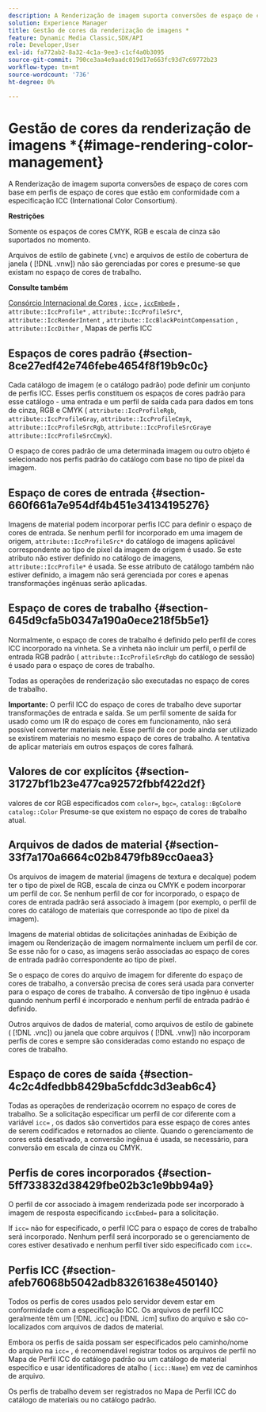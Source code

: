 ```yaml
---
description: A Renderização de imagem suporta conversões de espaço de cores com base em perfis de espaço de cores que estão em conformidade com a especificação ICC (International Color Consortium).
solution: Experience Manager
title: Gestão de cores da renderização de imagens *
feature: Dynamic Media Classic,SDK/API
role: Developer,User
exl-id: fa772ab2-8a32-4c1a-9ee3-c1cf4a0b3095
source-git-commit: 790ce3aa4e9aadc019d17e663fc93d7c69772b23
workflow-type: tm+mt
source-wordcount: '736'
ht-degree: 0%

---
```


# Gestão de cores da renderização de imagens *{#image-rendering-color-management}

A Renderização de imagem suporta conversões de espaço de cores com base em perfis de espaço de cores que estão em conformidade com a especificação ICC (International Color Consortium).

**Restrições**

Somente os espaços de cores CMYK, RGB e escala de cinza são suportados no momento.

Arquivos de estilo de gabinete (.vnc) e arquivos de estilo de cobertura de janela ( [!DNL .vnw]) não são gerenciadas por cores e presume-se que existam no espaço de cores de trabalho.

**Consulte também**

[Consórcio Internacional de Cores](https://www.color.org/index.xalter) , [ `icc=`](../../../../../ir-api/http-protocol/image-rendering-api-ref/c-ir-http-protocol-ref/c-ir-http-protocol-command-reference/r-ir-icc.md#reference-86a2fff3cef24982ad2063d977a16e06) , [ `iccEmbed=`](../../../../../ir-api/http-protocol/image-rendering-api-ref/c-ir-http-protocol-ref/c-ir-http-protocol-command-reference/r-ir-iccembed.md#reference-47a433138c7c4b29b9b29871b2491a7f) , `attribute::IccProfile*` , `attribute::IccProfileSrc*`, `attribute::IccRenderIntent` , `attribute::IccBlackPointCompensation` , `attribute::IccDither` , Mapas de perfis ICC

## Espaços de cores padrão {#section-8ce27edf42e746febe4654f8f19b9c0c}

Cada catálogo de imagem (e o catálogo padrão) pode definir um conjunto de perfis ICC. Esses perfis constituem os espaços de cores padrão para esse catálogo - uma entrada e um perfil de saída cada para dados em tons de cinza, RGB e CMYK ( `attribute::IccProfileRgb`, `attribute::IccProfileGray`, `attribute::IccProfileCmyk`, `attribute::IccProfileSrcRgb`, `attribute::IccProfileSrcGray`e `attribute::IccProfileSrcCmyk`).

O espaço de cores padrão de uma determinada imagem ou outro objeto é selecionado nos perfis padrão do catálogo com base no tipo de pixel da imagem.

## Espaço de cores de entrada {#section-660f661a7e954df4b451e34134195276}

Imagens de material podem incorporar perfis ICC para definir o espaço de cores de entrada. Se nenhum perfil for incorporado em uma imagem de origem, `attribute::IccProfileSrc*` do catálogo de imagens aplicável correspondente ao tipo de pixel da imagem de origem é usado. Se este atributo não estiver definido no catálogo de imagens, `attribute::IccProfile*` é usada. Se esse atributo de catálogo também não estiver definido, a imagem não será gerenciada por cores e apenas transformações ingênuas serão aplicadas.

## Espaço de cores de trabalho {#section-645d9cfa5b0347a190a0ece218f5b5e1}

Normalmente, o espaço de cores de trabalho é definido pelo perfil de cores ICC incorporado na vinheta. Se a vinheta não incluir um perfil, o perfil de entrada RGB padrão ( `attribute::IccProfileSrcRgb` do catálogo de sessão) é usado para o espaço de cores de trabalho.

Todas as operações de renderização são executadas no espaço de cores de trabalho.

**Importante:** O perfil ICC do espaço de cores de trabalho deve suportar transformações de entrada e saída. Se um perfil somente de saída for usado como um IR do espaço de cores em funcionamento, não será possível converter materiais nele. Esse perfil de cor pode ainda ser utilizado se existirem materiais no mesmo espaço de cores de trabalho. A tentativa de aplicar materiais em outros espaços de cores falhará.

## Valores de cor explícitos {#section-31727bf1b23e477ca92572fbbf422d2f}

valores de cor RGB especificados com `color=`, `bgc=`, `catalog::BgColor`e `catalog::Color` Presume-se que existem no espaço de cores de trabalho atual.

## Arquivos de dados de material {#section-33f7a170a6664c02b8479fb89cc0aea3}

Os arquivos de imagem de material (imagens de textura e decalque) podem ter o tipo de pixel de RGB, escala de cinza ou CMYK e podem incorporar um perfil de cor. Se nenhum perfil de cor for incorporado, o espaço de cores de entrada padrão será associado à imagem (por exemplo, o perfil de cores do catálogo de materiais que corresponde ao tipo de pixel da imagem).

Imagens de material obtidas de solicitações aninhadas de Exibição de imagem ou Renderização de imagem normalmente incluem um perfil de cor. Se esse não for o caso, as imagens serão associadas ao espaço de cores de entrada padrão correspondente ao tipo de pixel.

Se o espaço de cores do arquivo de imagem for diferente do espaço de cores de trabalho, a conversão precisa de cores será usada para converter para o espaço de cores de trabalho. A conversão de tipo ingênuo é usada quando nenhum perfil é incorporado e nenhum perfil de entrada padrão é definido.

Outros arquivos de dados de material, como arquivos de estilo de gabinete ( [!DNL .vnc]) ou janela que cobre arquivos ( [!DNL .vnw]) não incorporam perfis de cores e sempre são consideradas como estando no espaço de cores de trabalho.

## Espaço de cores de saída {#section-4c2c4dfedbb8429ba5cfddc3d3eab6c4}

Todas as operações de renderização ocorrem no espaço de cores de trabalho. Se a solicitação especificar um perfil de cor diferente com a variável `icc=` , os dados são convertidos para esse espaço de cores antes de serem codificados e retornados ao cliente. Quando o gerenciamento de cores está desativado, a conversão ingênua é usada, se necessário, para conversão em escala de cinza ou CMYK.

## Perfis de cores incorporados {#section-5ff733832d38429fbe02b3c1e9bb94a9}

O perfil de cor associado à imagem renderizada pode ser incorporado à imagem de resposta especificando `iccEmbed=` para a solicitação.

If `icc=` não for especificado, o perfil ICC para o espaço de cores de trabalho será incorporado. Nenhum perfil será incorporado se o gerenciamento de cores estiver desativado e nenhum perfil tiver sido especificado com `icc=`.

## Perfis ICC {#section-afeb76068b5042adb83261638e450140}

Todos os perfis de cores usados pelo servidor devem estar em conformidade com a especificação ICC. Os arquivos de perfil ICC geralmente têm um [!DNL .icc] ou [!DNL .icm] sufixo do arquivo e são co-localizados com arquivos de dados de material.

Embora os perfis de saída possam ser especificados pelo caminho/nome do arquivo na `icc=` , é recomendável registrar todos os arquivos de perfil no Mapa de Perfil ICC do catálogo padrão ou um catálogo de material específico e usar identificadores de atalho ( `icc::Name`) em vez de caminhos de arquivo.

Os perfis de trabalho devem ser registrados no Mapa de Perfil ICC do catálogo de materiais ou no catálogo padrão.
